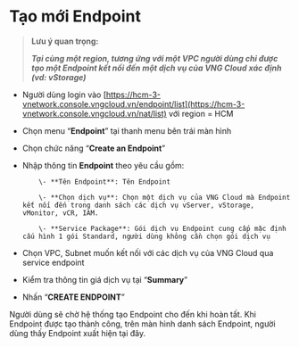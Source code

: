 # Tạo mới Endpoint



> **Lưu ý quan trọng:**
>
> _**Tại cùng một region, tương ứng với một VPC người dùng chỉ được tạo một Endpoint kết nối đến một dịch vụ của VNG Cloud xác định (vd: vStorage)**_

* Người dùng login vào  [https://hcm-3-vnetwork.console.vngcloud.vn/endpoint/list](https://hcm-3-vnetwork.console.vngcloud.vn/nat/list)  với region = HCM
* Chọn menu “**Endpoint**” tại thanh menu bên trái màn hình
* Chọn chức năng “**Create an Endpoint**”
* Nhập thông tin **Endpoint** theo yêu cầu gồm:

          \- **Tên Endpoint**: Tên Endpoint

          \- **Chọn dịch vụ**: Chọn một dịch vụ của VNG Cloud mà Endpoint kết nối đến trong danh sách các dịch vụ vServer, vStorage, vMonitor, vCR, IAM.      

          \- **Service Package**: Gói dịch vụ Endpoint cung cấp mặc định cấu hình 1 gói Standard, người dùng không cần chọn gói dịch vụ

* Chọn VPC, Subnet muốn kết nối với các dịch vụ của VNG Cloud qua service endpoint
* Kiểm tra thông tin giá dịch vụ tại “**Summary**”
* Nhấn “**CREATE ENDPOINT**”

 Người dùng sẽ chờ hệ thống tạo Endpoint cho đến khi hoàn tất. Khi Endpoint được tạo thành công, trên màn hình danh sách Endpoint, người dùng thấy Endpoint xuất hiện tại đây.

